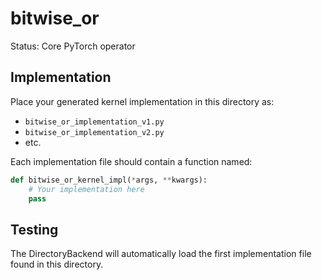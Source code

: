 # bitwise_or

Status: Core PyTorch operator

## Implementation

Place your generated kernel implementation in this directory as:
- `bitwise_or_implementation_v1.py`
- `bitwise_or_implementation_v2.py`
- etc.

Each implementation file should contain a function named:
```python
def bitwise_or_kernel_impl(*args, **kwargs):
    # Your implementation here
    pass
```

## Testing

The DirectoryBackend will automatically load the first implementation file found in this directory.
